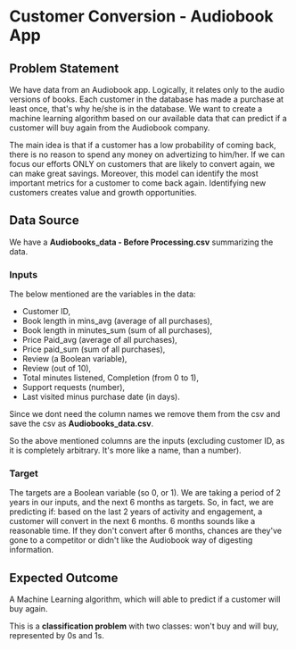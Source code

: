 # Customer Conversion - Audiobook App
 
## Problem Statement

We have data from an Audiobook app. Logically, it relates only to the audio versions of books. Each customer in the database has made a purchase at least once, that's why he/she is in the database. We want to create a machine learning algorithm based on our available data that can predict if a customer will buy again from the Audiobook company.

The main idea is that if a customer has a low probability of coming back, there is no reason to spend any money on advertizing to him/her. If we can focus our efforts ONLY on customers that are likely to convert again, we can make great savings. Moreover, this model can identify the most important metrics for a customer to come back again. Identifying new customers creates value and growth opportunities.


## Data Source
We have a **Audiobooks_data - Before Processing.csv** summarizing the data. 

### Inputs
The below mentioned are the variables in the data:
- Customer ID,
- Book length in mins_avg (average of all purchases), 
- Book length in minutes_sum (sum of all purchases),
- Price Paid_avg (average of all purchases),
- Price paid_sum (sum of all purchases), 
- Review (a Boolean variable), 
- Review (out of 10), 
- Total minutes listened, Completion (from 0 to 1), 
- Support requests (number), 
- Last visited minus purchase date (in days).

Since we dont need the column names we remove them from the csv and save the csv as **Audiobooks_data.csv**.

So the above mentioned columns are the inputs (excluding customer ID, as it is completely arbitrary. It's more like a name, than a number).

### Target
The targets are a Boolean variable (so 0, or 1). We are taking a period of 2 years in our inputs, and the next 6 months as targets. So, in fact, we are predicting if: based on the last 2 years of activity and engagement, a customer will convert in the next 6 months. 6 months sounds like a reasonable time. If they don't convert after 6 months, chances are they've gone to a competitor or didn't like the Audiobook way of digesting information.

## Expected Outcome

A Machine Learning algorithm, which will able to predict if a customer will buy again.

This is a **classification problem** with two classes: won't buy and will buy, represented by 0s and 1s.
